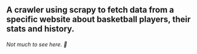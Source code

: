 ## A crawler using scrapy to fetch data from a specific website about basketball players, their stats and history. 

###### Not much to see here. 🐢

